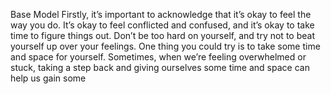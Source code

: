 Base Model
Firstly, it’s important to
acknowledge that it’s okay to feel
the way you do. It’s okay to feel
conflicted and confused, and it’s
okay to take time to figure things
out. Don’t be too hard on yourself,
and try not to beat yourself up
over your feelings. One thing you
could try is to take some time and
space for yourself. Sometimes,
when we’re feeling overwhelmed or
stuck, taking a step back and
giving ourselves some time and
space can help us gain some